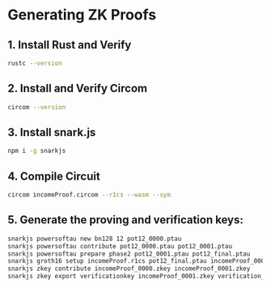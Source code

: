 # Generating ZK Proofs

## 1. Install Rust and Verify

```bash
rustc --version
```

## 2. Install and Verify Circom

```bash
circom --version
```

## 3. Install snark.js

```bash
npm i -g snarkjs
```

## 4. Compile Circuit

```bash
circom incomeProof.circom --r1cs --wasm --sym
```

## 5. Generate the proving and verification keys:

```bash
snarkjs powersoftau new bn128 12 pot12_0000.ptau
snarkjs powersoftau contribute pot12_0000.ptau pot12_0001.ptau
snarkjs powersoftau prepare phase2 pot12_0001.ptau pot12_final.ptau
snarkjs groth16 setup incomeProof.r1cs pot12_final.ptau incomeProof_0000.zkey
snarkjs zkey contribute incomeProof_0000.zkey incomeProof_0001.zkey
snarkjs zkey export verificationkey incomeProof_0001.zkey verification_key.json
```

